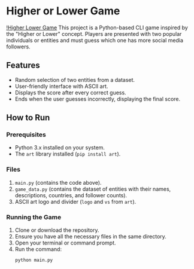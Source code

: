 # Higher or Lower Game
[!Higher Lower Game](starter.png)
This project is a Python-based CLI game inspired by the "Higher or Lower" concept. Players are presented with two popular individuals or entities and must guess which one has more social media followers.

## Features

- Random selection of two entities from a dataset.
- User-friendly interface with ASCII art.
- Displays the score after every correct guess.
- Ends when the user guesses incorrectly, displaying the final score.

## How to Run

### Prerequisites
- Python 3.x installed on your system.
- The `art` library installed (`pip install art`).

### Files
1. `main.py` (contains the code above).
2. `game_data.py` (contains the dataset of entities with their names, descriptions, countries, and follower counts).
3. ASCII art logo and divider (`logo` and `vs` from `art`).

### Running the Game
1. Clone or download the repository.
2. Ensure you have all the necessary files in the same directory.
3. Open your terminal or command prompt.
4. Run the command:
   ```bash
   python main.py
